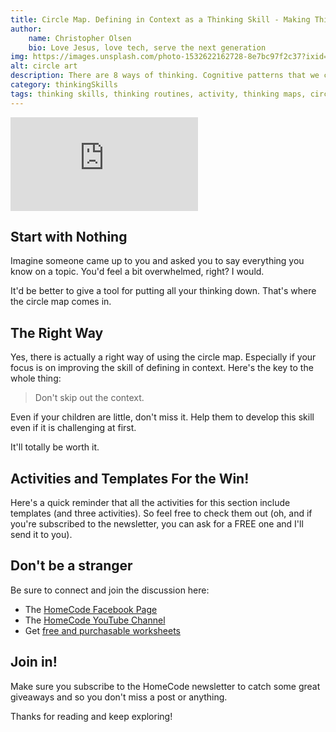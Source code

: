 ```yaml
---
title: Circle Map. Defining in Context as a Thinking Skill - Making Thinking Visible Series
author:
    name: Christopher Olsen
    bio: Love Jesus, love tech, serve the next generation
img: https://images.unsplash.com/photo-1532622162728-8e7bc97f2c37?ixid=MXwxMjA3fDB8MHxwaG90by1wYWdlfHx8fGVufDB8fHw%3D&ixlib=rb-1.2.1&auto=format&fit=crop&w=300
alt: circle art
description: There are 8 ways of thinking. Cognitive patterns that we can practise and improve on. The circle map helps with the skill of defining in context.
category: thinkingSkills
tags: thinking skills, thinking routines, activity, thinking maps, circle map
---
```

<iframe src="https://www.youtube.com/embed/40ewufC3qcQ" frameborder="0" allow="accelerometer; autoplay; clipboard-write; encrypted-media; gyroscope; picture-in-picture" allowfullscreen></iframe>

## Start with Nothing
Imagine someone came up to you and asked you to say everything you know on a topic. You'd feel a bit overwhelmed, right? I would. 

It'd be better to give a tool for putting all your thinking down. That's where the circle map comes in.

## The Right Way
Yes, there is actually a right way of using the circle map. Especially if your focus is on improving the skill of defining in context. Here's the key to the whole thing:

> Don't skip out the context.

Even if your children are little, don't miss it. Help them to develop this skill even if it is challenging at first. 

It'll totally be worth it.

## Activities and Templates For the Win!
Here's a quick reminder that all the activities for this section include templates (and three activities). So feel free to check them out (oh, and if you're subscribed to the newsletter, you can ask for a FREE one and I'll send it to you).

## Don't be a stranger
Be sure to connect and join the discussion here:

+ The [HomeCode Facebook Page](https://facebook.com/homecodegeorge)
+ The [HomeCode YouTube Channel](https://www.youtube.com/channel/UCUtv80PwqNDHfvSMPcAXR_g)
+ Get [free and purchasable worksheets](https://teachingresources.co.za/vendors/mr-os-homecode-store/)

## Join in!

Make sure you subscribe to the HomeCode newsletter to catch some great giveaways and so you don't miss a post or anything.

Thanks for reading and keep exploring!